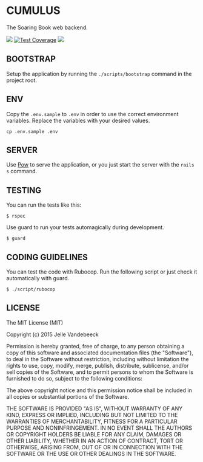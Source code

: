 # CUMULUS

The Soaring Book web backend.

![](https://travis-ci.org/soaringbook/cumulus.svg)
[![Test Coverage](https://codeclimate.com/github/soaringbook/cumulus/badges/coverage.svg)](https://codeclimate.com/github/soaringbook/cumulus/coverage)
![](https://img.shields.io/badge/license-MIT-blue.svg?style=flat)


## BOOTSTRAP

Setup the application by running the `./scripts/bootstrap` command in the project root.

## ENV

Copy the `.env.sample` to `.env` in order to use the correct environment variables. Replace the variables with your desired values.

    cp .env.sample .env

## SERVER

Use [Pow](http://pow.cx) to serve the application, or you just start the server with the `rails s` command.

## TESTING

You can run the tests like this:

    $ rspec

Use guard to run your tests automagically during development.

    $ guard

## CODING GUIDELINES

You can test the code with Rubocop. Run the following script or just check it automatically with guard.

    $ ./script/rubocop

## LICENSE

The MIT License (MIT)

Copyright (c) 2015 Jelle Vandebeeck

Permission is hereby granted, free of charge, to any person obtaining a copy
of this software and associated documentation files (the "Software"), to deal
in the Software without restriction, including without limitation the rights
to use, copy, modify, merge, publish, distribute, sublicense, and/or sell
copies of the Software, and to permit persons to whom the Software is
furnished to do so, subject to the following conditions:

The above copyright notice and this permission notice shall be included in all
copies or substantial portions of the Software.

THE SOFTWARE IS PROVIDED "AS IS", WITHOUT WARRANTY OF ANY KIND, EXPRESS OR
IMPLIED, INCLUDING BUT NOT LIMITED TO THE WARRANTIES OF MERCHANTABILITY,
FITNESS FOR A PARTICULAR PURPOSE AND NONINFRINGEMENT. IN NO EVENT SHALL THE
AUTHORS OR COPYRIGHT HOLDERS BE LIABLE FOR ANY CLAIM, DAMAGES OR OTHER
LIABILITY, WHETHER IN AN ACTION OF CONTRACT, TORT OR OTHERWISE, ARISING FROM,
OUT OF OR IN CONNECTION WITH THE SOFTWARE OR THE USE OR OTHER DEALINGS IN THE
SOFTWARE.
